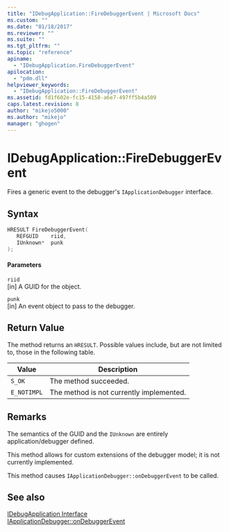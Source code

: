 ```yaml
---
title: "IDebugApplication::FireDebuggerEvent | Microsoft Docs"
ms.custom: ""
ms.date: "01/18/2017"
ms.reviewer: ""
ms.suite: ""
ms.tgt_pltfrm: ""
ms.topic: "reference"
apiname: 
  - "IDebugApplication.FireDebuggerEvent"
apilocation: 
  - "pdm.dll"
helpviewer_keywords: 
  - "IDebugApplication::FireDebuggerEvent"
ms.assetid: fd1f602e-fc15-4158-a6e7-497ff5b4a509
caps.latest.revision: 8
author: "mikejo5000"
ms.author: "mikejo"
manager: "ghogen"
---
```

# IDebugApplication::FireDebuggerEvent
Fires a generic event to the debugger's `IApplicationDebugger` interface.  
  
## Syntax  
  
```cpp
HRESULT FireDebuggerEvent(  
   REFGUID    riid,  
   IUnknown*  punk  
);  
```  
  
#### Parameters  
 `riid`  
 [in] A GUID for the object.  
  
 `punk`  
 [in] An event object to pass to the debugger.  
  
## Return Value  
 The method returns an `HRESULT`. Possible values include, but are not limited to, those in the following table.  
  
|Value|Description|  
|-----------|-----------------|  
|`S_OK`|The method succeeded.|  
|`E_NOTIMPL`|The method is not currently implemented.|  
  
## Remarks  
 The semantics of the GUID and the `IUnknown` are entirely application/debugger defined.  
  
 This method allows for custom extensions of the debugger model; it is not currently implemented.  
  
 This method causes `IApplicationDebugger::onDebuggerEvent` to be called.  
  
## See also  
 [IDebugApplication Interface](../../winscript/reference/idebugapplication-interface.md)   
 [IApplicationDebugger::onDebuggerEvent](../../winscript/reference/iapplicationdebugger-ondebuggerevent.md)